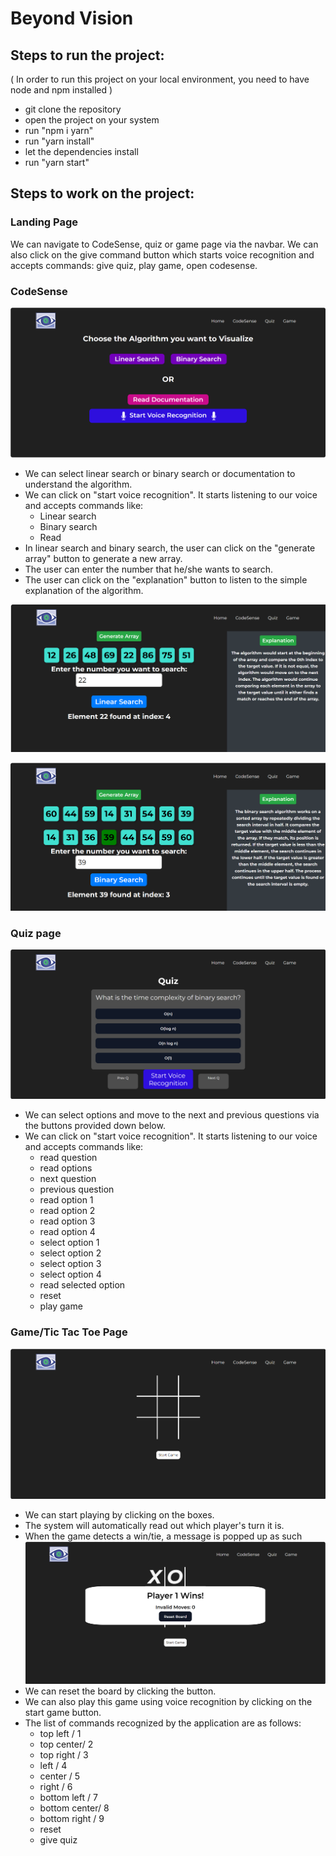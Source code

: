 # Beyond Vision

## Steps to run the project:

( In order to run this project on your local environment, you need to have node and npm installed )

- git clone the repository
- open the project on your system
- run "npm i yarn"
- run "yarn install"
- let the dependencies install
- run "yarn start"

## Steps to work on the project:

### Landing Page

We can navigate to CodeSense, quiz or game page via the navbar. We can also click on the give command button which starts voice recognition and accepts commands: give quiz, play game, open codesense.

### CodeSense

![image](https://github.com/poojasharma097/CodeSense/blob/master/screenshots/BV-Codesense.png)

- We can select linear search or binary search or documentation to understand the algorithm.
- We can click on "start voice recognition". It starts listening to our voice and accepts commands like:
  - Linear search
  - Binary search
  - Read
- In linear search and binary search, the user can click on the "generate array" button to generate a new array.
- The user can enter the number that he/she wants to search.
- The user can click on the "explanation" button to listen to the simple explanation of the algorithm.

![image](https://github.com/poojasharma097/CodeSense/blob/master/screenshots/BV-LinearSearchResult.png)

![image](https://github.com/poojasharma097/CodeSense/blob/master/screenshots/BV-BinarySearchResult.png)

### Quiz page

![image](https://github.com/poojasharma097/CodeSense/blob/master/screenshots/BV-Quiz.png)

- We can select options and move to the next and previous questions via the buttons provided down below.
- We can click on "start voice recognition". It starts listening to our voice and accepts commands like:
  - read question
  - read options
  - next question
  - previous question
  - read option 1
  - read option 2
  - read option 3
  - read option 4
  - select option 1
  - select option 2
  - select option 3
  - select option 4
  - read selected option
  - reset
  - play game

### Game/Tic Tac Toe Page

![image](https://github.com/poojasharma097/CodeSense/blob/master/screenshots/BV-Game.png)

- We can start playing by clicking on the boxes.
- The system will automatically read out which player's turn it is.
- When the game detects a win/tie, a message is popped up as such
  ![image](https://github.com/poojasharma097/CodeSense/blob/master/screenshots/BV-GameResult.png)
- We can reset the board by clicking the button.
- We can also play this game using voice recognition by clicking on the start game button.
- The list of commands recognized by the application are as follows:
  - top left / 1
  - top center/ 2
  - top right / 3
  - left / 4
  - center / 5
  - right / 6
  - bottom left / 7
  - bottom center/ 8
  - bottom right / 9
  - reset
  - give quiz
